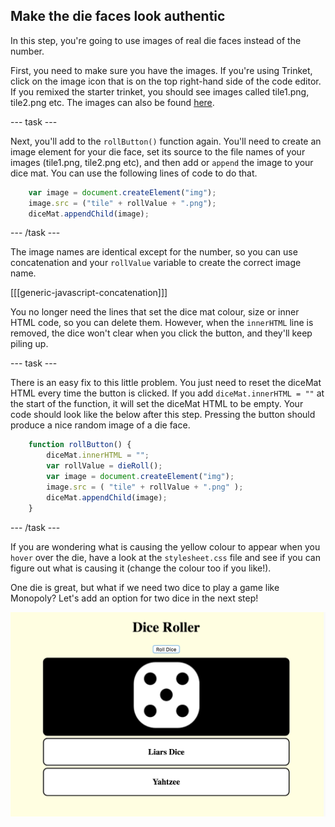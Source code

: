 ## Make the die faces look authentic

In this step, you're going to use images of real die faces instead of the number.

First, you need to make sure you have the images. If you're using Trinket, click on the image icon that is on the top right-hand side of the code editor. If you remixed the starter trinket, you should see images called tile1.png, tile2.png etc. The images can also be found [here](https://github.com/raspberrypilearning/cd-dice-roller/tree/draft/en/images).

--- task ---

Next, you'll add to the `rollButton()` function again. You'll need to create an image element for your die face, set its source to the file names of your images (tile1.png, tile2.png etc), and then add or `append` the image to your dice mat. You can use the following lines of code to do that.

```javascript
    var image = document.createElement("img");
    image.src = ("tile" + rollValue + ".png");
    diceMat.appendChild(image);
```

--- /task ---

The image names are identical except for the number, so you can use concatenation and your `rollValue` variable to create the correct image name. 

[[[generic-javascript-concatenation]]]

You no longer need the lines that set the dice mat colour, size or inner HTML code, so you can delete them. However, when the `innerHTML` line is removed, the dice won't clear when you click the button, and they'll keep piling up.

--- task ---

There is an easy fix to this little problem. You just need to reset the diceMat HTML every time the button is clicked. If you add `diceMat.innerHTML = ""` at the start of the function, it will set the diceMat HTML to be empty. Your code should look like the below after this step. Pressing the button should produce a nice random image of a die face.

```javascript
    function rollButton() {
        diceMat.innerHTML = "";
        var rollValue = dieRoll();
        var image = document.createElement("img");
        image.src = ( "tile" + rollValue + ".png" );
        diceMat.appendChild(image);
    }
```

--- /task ---

If you are wondering what is causing the yellow colour to appear when you `hover` over the die, have a look at the `stylesheet.css` file and see if you can figure out what is causing it (change the colour too if you like!). 

One die is great, but what if we need two dice to play a game like Monopoly? Let's add an option for two dice in the next step! 

![Image of the project at the end of this step](images/step3Image.png)
